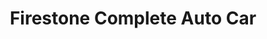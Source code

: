---
title: "Firestone Complete Auto Car"
url: /corinth/firestone-complete-auto-car/
shop: Autowerkstatt
---